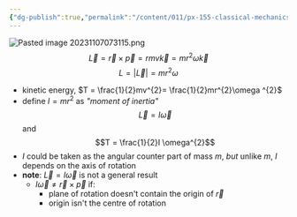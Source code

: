```yaml
---
{"dg-publish":true,"permalink":"/content/011/px-155-classical-mechanics-and-special-relativity/classical-mechanics/px-155-e-circular-motion-rotation-of-bodies/px-155-e8-angular-momentum-of-a-particle-moving-in-a-circle/","created":"2024-10-01T18:27:09.721+01:00","updated":"2024-11-26T19:56:50.785+00:00"}
---
```


![Pasted image 20231107073115.png](/img/user/pics/Pasted%20image%2020231107073115.png)
$$\vec L = \vec r \times \vec p = rmv \vec k = mr^{2}\omega \vec k$$
$$L = |\vec L| = mr^{2}\omega$$
- kinetic energy, $T = \frac{1}{2}mv^{2}= \frac{1}{2}mr^{2}\omega ^{2}$
- define $I = mr^{2}$ as *"moment of inertia"*
$$\vec L = I \vec\omega$$ and
$$T = \frac{1}{2}I
\omega^{2}$$
- $I$ could be taken as the angular counter part of mass $m$, *but* unlike $m$, $I$ depends on the axis of rotation
- **note**: $\vec L = I \vec\omega$ is not a general result
	- $I\vec\omega \neq \vec r \times \vec p$ if:
		- plane of rotation doesn't contain the origin of $\vec r$
		- origin isn't the centre of rotation